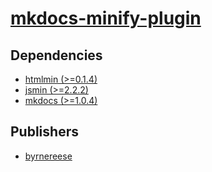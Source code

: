# [mkdocs-minify-plugin](https://pypi.org/project/mkdocs-minify-plugin)

## Dependencies
- [htmlmin (>=0.1.4)](packages/h/htmlmin.md)
- [jsmin (>=2.2.2)](packages/j/jsmin.md)
- [mkdocs (>=1.0.4)](packages/m/mkdocs.md)



## Publishers
- [byrnereese](https://pypi.org/user/byrnereese)

